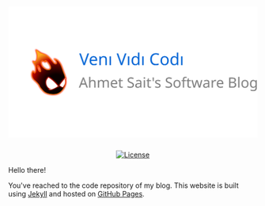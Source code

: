 <div align="center">

[![Veni Vidi Codi](assets/opengraph-en.svg)](https://ahmetsait.github.io)  
============================
[![License](https://img.shields.io/badge/License-CC--BY--4.0-green)](LICENSE)
</div>

Hello there!

You've reached to the code repository of my blog. This website is built using [Jekyll](https://jekyllrb.com) and hosted on [GitHub Pages](https://pages.github.com).
